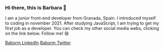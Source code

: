 ### Hi there, this is Barbara 👋

I am a junior front-end developer from Granada, Spain. I introduced myself to coding in november 2021. After studying JavaScript, I am trying to get my first job as a developer. You can check my other social media webs, clicking on the link below. Follow me! 😄

[Babsrm LinkedIn](https://www.linkedin.com/in/barbararm1/)
[Babsrm Twitter](https://twitter.com/babsrm1)

<!--
**Babsrm/Babsrm** is a ✨ _special_ ✨ repository because its `README.md` (this file) appears on your GitHub profile.

Here are some ideas to get you started:

- 🔭 I’m currently working on ...
- 🌱 I’m currently learning ...
- 👯 I’m looking to collaborate on ...
- 🤔 I’m looking for help with ...
- 💬 Ask me about ...
- 📫 How to reach me: ...
- 😄 Pronouns: ...
- ⚡ Fun fact: ...
-->
